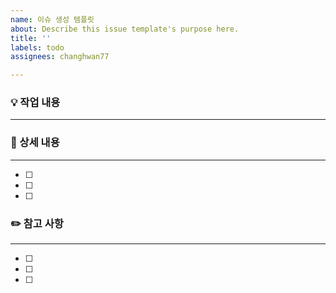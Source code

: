 ```yaml
---
name: 이슈 생성 템플릿
about: Describe this issue template's purpose here.
title: ''
labels: todo
assignees: changhwan77

---
```


### 💡 작업 내용

---


### 📝 상세 내용

---

- [ ]
- [ ]
- [ ]

### ✏️ 참고 사항

---

- [ ]
- [ ]
- [ ]
